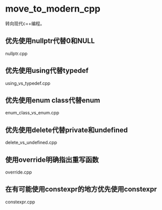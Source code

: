# move_to_modern_cpp

转向现代c++编程。

## 优先使用nullptr代替0和NULL

nullptr.cpp

## 优先使用using代替typedef

using_vs_typedef.cpp

## 优先使用enum class代替enum

enum_class_vs_enum.cpp

## 优先使用delete代替private和undefined

delete_vs_undefined.cpp

## 使用override明确指出重写函数

override.cpp

## 在有可能使用constexpr的地方优先使用constexpr

constexpr.cpp